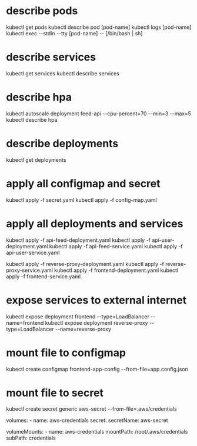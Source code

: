# describe pods
kubectl get pods
kubectl describe pod [pod-name]
kubectl logs [pod-name]
kubectl exec --stdin --tty [pod-name] -- [/bin/bash | sh]

# describe services
kubectl get services
kubectl describe services

# describe hpa
kubectl autoscale deployment feed-api --cpu-percent=70 --min=3 --max=5
kubectl describe hpa

# describe deployments
kubectl get deployments

# apply all configmap and secret
kubectl apply -f secret.yaml
kubectl apply -f config-map.yaml

# apply all deployments and services
kubectl apply -f api-feed-deployment.yaml 
kubectl apply -f api-user-deployment.yaml
kubectl apply -f api-feed-service.yaml 
kubectl apply -f api-user-service.yaml 

kubectl apply -f reverse-proxy-deployment.yaml 
kubectl apply -f reverse-proxy-service.yaml 
kubectl apply -f frontend-deployment.yaml 
kubectl apply -f frontend-service.yaml 

# expose services to external internet
kubectl expose deployment frontend --type=LoadBalancer --name=frontend
kubectl expose deployment reverse-proxy --type=LoadBalancer --name=reverse-proxy

# mount file to configmap
kubectl create configmap frontend-app-config --from-file=app.config.json

# mount file to secret
kubectl create secret generic aws-secret --from-file=.aws/credentials

volumes:
    - name: aws-credentials
    secret:
        secretName: aws-secret 

volumeMounts:
    - name: aws-credentials
    mountPath: /root/.aws/credentials
    subPath: credentials